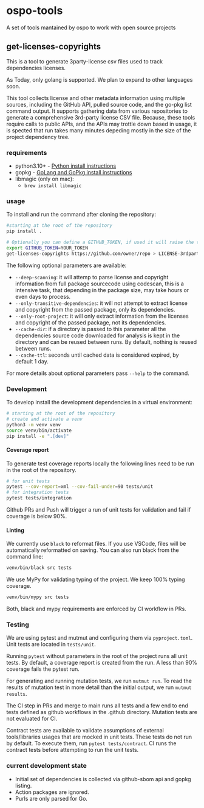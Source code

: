 # ospo-tools

A set of tools mantained by ospo to work with open source projects

## get-licenses-copyrights

This is a tool to generate 3party-license csv files used to track dependencies licenses.

As Today, only golang is supported. We plan to expand to other languages soon.

This tool collects license and other metadata information using multiple sources, including the GitHub API, pulled source code, and the go-pkg list command output.
It supports gathering data from various repositories to generate a comprehensive 3rd-party license CSV file.
Because, these tools require calls to public APIs, and the APIs may trottle down based in usage, it is spected that run takes many minutes depeding mostly in the size of the project dependency tree.

### requirements

- python3.10+ - [Python install instructions](https://www.python.org/downloads/)
- gopkg - [GoLang and GoPkg install instructions](https://go.dev/doc/install)
- libmagic (only on mac):
  - `brew install libmagic`

### usage

To install and run the command after cloning the repository:

```bash
#starting at the root of the repository
pip install .

# Optionally you can define a GITHUB_TOKEN, if used it will raise the throttling threashold and maspeed up your generation calls to github APIs.
export GITHUB_TOKEN=YOUR_TOKEN
get-licenses-copyrights https://github.com/owner/repo > LICENSE-3rdparty.csv
```

The following optional parameters are available:

- `--deep-scanning`: it will attemp to parse license and copyright information from full package sourcecode using codescan, this is a intensive task, that depending in the package size, may take hours or even days to process.
- `--only-transitive-dependencies`: it will not attempt to extract license and copyright from the passed package, only its dependencies.
- `--only-root-project`: it will only extract information from the licenses and copyright of the passed package, not its dependencies.
- `--cache-dir`: if a directory is passed to this parameter all the dependencies source code downloaded for analysis is kept in the directory and can be reused between runs. By default, nothing is reused between runs.
- `--cache-ttl`: seconds until cached data is considered expired, by default 1 day.

For more details about optional parameters pass `--help` to the command.

### Development

To develop install the development dependencies in a virtual environment:

```bash
# starting at the root of the repository
# create and activate a venv
python3 -m venv venv
source venv/bin/activate
pip install -e ".[dev]"
```

#### Coverage report

To generate test coverage reports locally the following lines need to be run in the root of the repository.

```bash
# for unit tests
pytest --cov-report=xml --cov-fail-under=90 tests/unit
# for integration tests
pytest tests/integration
```

Github PRs and Push will trigger a run of unit tests for validation and fail if coverage is below 90%.

#### Linting

We currently use `black` to reformat files.
If you use VSCode, files will be automatically reformatted on saving. You can also run black from the command line:

```bash
venv/bin/black src tests
```

We use MyPy for validating typing of the project. We keep 100% typing coverage.

```bash
venv/bin/mypy src tests
```

Both, black and mypy requirements are enforced by CI workflow in PRs.

### Testing

We are using pytest and mutmut and configuring them via `pyproject.toml`.
Unit tests are located in `tests/unit`.

Running `pytest` without parameters in the root of the project runs all unit tests.
By default, a coverage report is created from the run.
A less than 90% coverage fails the pytest run.

For generating and running mutation tests, we run `mutmut run`.
To read the results of mutation test in more detail than the initial output, we run `mutmut results`.

The CI step in PRs and merge to main runs all tests and a few end to end tests defined as github workflows in the .github directory.
Mutation tests are not evaluated for CI.

Contract tests are available to validate assumptions of external tools/libraries usages that are mocked in unit tests.
These tests do not run by default. To execute them, run `pytest tests/contract`.
CI runs the contract tests before attempting to run the unit tests.

### current development state

- Initial set of dependencies is collected via github-sbom api and gopkg listing.
- Action packages are ignored.
- Purls are only parsed for Go.
